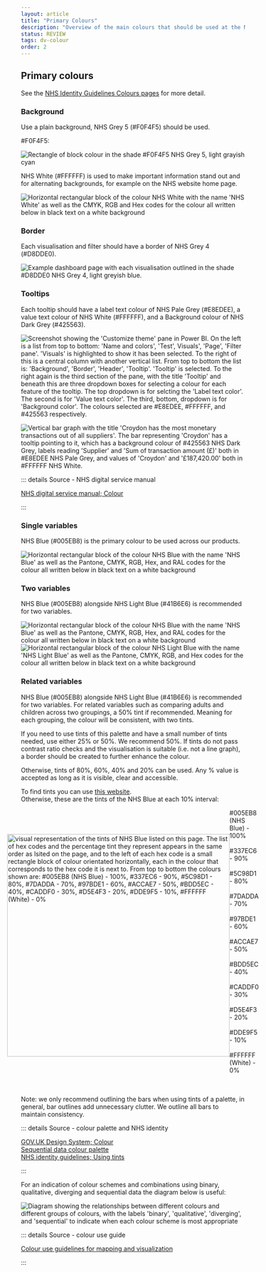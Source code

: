 ```yaml
---
layout: article
title: "Primary Colours"
description: "Overview of the main colours that should be used at the NHSBSA"
status: REVIEW
tags: dv-colour
order: 2
---
```

## Primary colours  

See the [NHS Identity Guidelines Colours pages][pc 1] for more detail.

### Background  
  
Use a plain background, NHS Grey 5 (#F0F4F5) should be used.  

#F0F4F5:  
  
![Rectangle of block colour in the shade #F0F4F5 NHS Grey 5, light grayish cyan](../images/hex-f0f4f5.png)  
  
NHS White (#FFFFFF) is used to make important information stand out and for alternating backgrounds, for example on the NHS website home page.  

![Horizontal rectangular block of the colour NHS White with the name 'NHS White' as well as the CMYK, RGB and Hex codes for the colour all written below in black text on a white background](../images/nhs-white.png)

### Border  
  
Each visualisation and filter should have a border of NHS Grey 4 (#D8DDE0).  
  
![Example dashboard page with each visualisation outlined in the shade #D8DDE0 NHS Grey 4, light greyish blue.](../images/border-example.png)  
  
### Tooltips  
  
Each tooltip should have a label text colour of NHS Pale Grey (#E8EDEE), a value text colour of NHS White (#FFFFFF), and a Background colour of NHS Dark Grey (#425563).  
  
![Screenshot showing the 'Customize theme' pane in Power BI. On the left is a list from top to bottom: 'Name and colors', 'Test', Visuals', 'Page', 'Filter pane'. 'Visuals' is highlighted to show it has been selected. To the right of this is a central column with another vertical list. From top to bottom the list is: 'Background', 'Border', 'Header', 'Tooltip'. 'Tooltip' is selected. To the right again is the third section of the pane, with the title 'Tooltip' and beneath this are three dropdown boxes for selecting a colour for each feature of the tooltip. The top dropdown is for selcting the 'Label text color'. The second is for 'Value text color'. The third, bottom, dropdown is for 'Background color'. The colours selected are #E8EDEE, #FFFFFF, and #425563 respectively.](../images/tooltip-customize.png)  
  
![Vertical bar graph with the title 'Croydon has the most monetary transactions out of all suppliers'. The bar representing 'Croydon' has a tooltip pointing to it, which has a background colour of #425563 NHS Dark Grey, labels reading 'Supplier' and 'Sum of transaction amount (£)' both in #E8EDEE NHS Pale Grey, and values of 'Croydon' and '£187,420.00' both in #FFFFFF NHS White.](../images/tooltip-croydon.png)

::: details Source - NHS digital service manual

[NHS digital service manual; Colour][pc 2]

:::

### Single variables  

NHS Blue (#005EB8) is the primary colour to be used across our products.  
  
![Horizontal rectangular block of the colour NHS Blue with the name 'NHS Blue' as well as the Pantone, CMYK, RGB, Hex, and RAL codes for the colour all written below in black text on a white background](../images/nhs-blue.png)

### Two variables  

NHS Blue (#005EB8) alongside NHS Light Blue (#41B6E6) is recommended for two variables.  
  
![Horizontal rectangular block of the colour NHS Blue with the name 'NHS Blue' as well as the Pantone, CMYK, RGB, Hex, and RAL codes for the colour all written below in black text on a white background](../images/nhs-blue.png)      ![Horizontal rectangular block of the colour NHS Light Blue with the name 'NHS Light Blue' as well as the Pantone, CMYK, RGB, and Hex codes for the colour all written below in black text on a white background](../images/nhs-light-blue.png)

### Related variables  

NHS Blue (#005EB8) alongside NHS Light Blue (#41B6E6) is recommended for two variables. For related variables such as comparing adults and children across two groupings, a 50% tint if recommended. Meaning for each grouping, the colour will be consistent, with two tints.  

If you need to use tints of this palette and have a small number of tints needed, use either 25% or 50%. We recommend 50%. If tints do not pass contrast ratio checks and the visualisation is suitable (i.e. not a line graph), a border should be created to further enhance the colour.  

Otherwise, tints of 80%, 60%, 40% and 20% can be used. Any % value is accepted as long as it is visible, clear and accessible.  

To find tints you can use [this website][pc 7].  
Otherwise, these are the tints of the NHS Blue at each 10% interval:  


<html>
<style>
.container {   display: flex;   align-items: center;   justify-content: center }
.div_gap { width: 40px }
.tint_colours img {height:500px;}
 </style>  

 <body>
 <div class="container">
 <div class="tint_colours">
  <img src="../images/gradient_crop.png" alt="visual representation of the tints of NHS Blue listed on this page. The list of hex codes and the percentage tint they represent appears in the same order as lsited on the page, and to the left of each hex code is a small rectangle block of colour orientated horizontally, each in the colour that corresponds to the hex code it is next to. From top to bottom the colours shown are: #005EB8 (NHS Blue) - 100%, #337EC6 - 90%, #5C98D1 - 80%, #7DADDA - 70%, #97BDE1 - 60%, #ACCAE7 - 50%, #BDD5EC - 40%, #CADDF0 - 30%, #D5E4F3 - 20%, #DDE9F5 - 10%, #FFFFFF (White) - 0%">
</div>
<div class="div_gap"></div>
<div>
    #005EB8 (NHS Blue) - 100%  <br><br>
    #337EC6 - 90%  <br><br>
    #5C98D1 - 80%  <br><br>
    #7DADDA - 70%  <br><br>
    #97BDE1 - 60%  <br><br>
    #ACCAE7 - 50%  <br><br>
    #BDD5EC - 40%  <br><br>
    #CADDF0 - 30%  <br><br>
    #D5E4F3 - 20%  <br><br>
    #DDE9F5 - 10%  <br><br>
    #FFFFFF (White) - 0% <br><br>
</div>
</div>
<br>
</body>
</html>

Note: we only recommend outlining the bars when using tints of a palette, in general, bar outlines add unnecessary clutter. We outline all bars to maintain consistency.  

::: details Source - colour palette and NHS identity

[GOV.UK Design System; Colour][pc 3]  
[Sequential data colour palette][pc 4]  
[NHS identity guidelines; Using tints][pc 5]

:::  

For an indication of colour schemes and combinations using binary, qualitative, diverging and sequential data the diagram below is useful:  

![Diagram showing the relationships between different colours and different groups of colours, with the labels 'binary', 'qualitative', 'diverging', and 'sequential' to indicate when each colour scheme is most appropriate](../images/scheme.png)  

::: details Source - colour use guide

[Colour use guidelines for mapping and visualization][pc 6]

:::

[pc 1]: https://service-manual.nhs.uk/design-system/styles/colour
[pc 2]: https://service-manual.nhs.uk/design-system/styles/colour
[pc 3]: https://design-system.service.gov.uk/styles/colour/
[pc 4]: https://analysisfunction.civilservice.gov.uk/policy-store/data-visualisation-colours-in-charts/#section-6
[pc 5]: https://www.england.nhs.uk/nhsidentity/identity-guidelines/colours/#:~:text=use%20of%20highlights.-,Using%20tints,-Tints%20are%20percentage
[pc 6]: https://web.natur.cuni.cz/~langhamr/lectures/vtfg1/mapinfo_2/barvy/colors.html
[pc 7]: https://www.htmlcsscolor.com/hex/005EB8
